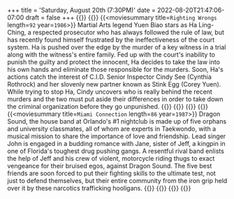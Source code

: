 +++
title = 'Saturday, August 20th (7:30PM)'
date = 2022-08-20T21:47:06-07:00
draft = false
+++
{{<movienight>}}
{{<movie>}}
{{<moviesummary title=`Righting Wrongs` length=`92` year=`1986`>}}
Martial Arts legend Yuen Biao stars as Ha Ling-Ching, a respected prosecutor who has always followed the rule of law, but has recently found himself frustrated by the ineffectiveness of the court system. Ha is pushed over the edge by the murder of a key witness in a trial along with the witness's entire family. Fed up with the court's inability to punish the guilty and protect the innocent, Ha decides to take the law into his own hands and eliminate those responsible for the murders. Soon, Ha's actions catch the interest of C.I.D. Senior Inspector Cindy See (Cynthia Rothrock) and her slovenly new partner known as Stink Egg (Corey Yuen). While trying to stop Ha, Cindy uncovers who is really behind the recent murders and the two must put aside their differences in order to take down the criminal organization before they go unpunished.
{{</moviesummary>}}
{{<movietrailer H9-VDN5Qsmo>}}
{{</movie>}}
{{<movie>}}
{{<moviesummary title=`Miami Connection` length=`86` year=`1987`>}}
Dragon Sound, the house band at Orlando's #1 nightclub is made up of five orphans and university classmates, all of whom are experts in Taekwondo, with a musical mission to share the importance of love and friendship. Lead singer John is engaged in a budding romance with Jane, sister of Jeff, a kingpin in one of Florida's toughest drug pushing gangs. A resentful rival band enlists the help of Jeff and his crew of violent, motorcycle riding thugs to exact vengeance for their bruised egos, against Dragon Sound. The five best friends are soon forced to put their fighting skills to the ultimate test, not just to defend themselves, but their entire community from the iron grip held over it by these narcotics trafficking hooligans.
{{</moviesummary>}}
{{<movietrailer X1wMt3fgOyM>}}
{{</movie>}}
{{</movienight>}}